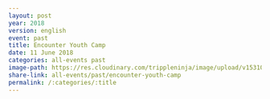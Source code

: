 ```yaml
---
layout: post
year: 2018
version: english
event: past
title: Encounter Youth Camp
date: 11 June 2018
categories: all-events past
image-path: https://res.cloudinary.com/trippleninja/image/upload/v1531018737/COGS%20Youth/EncounterCamp18/EYC25.jpg
share-link: all-events/past/encounter-youth-camp
permalink: /:categories/:title
---
```

